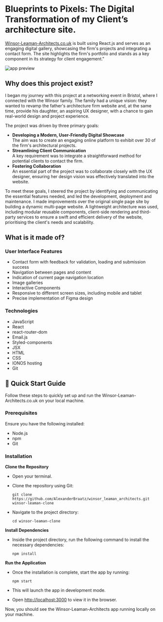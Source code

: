 # Blueprints to Pixels: The Digital Transformation of my Client’s architecture site.

<a href="https://winsor-leaman-architects.co.uk" target="_blank">Winsor-Leaman-Architects.co.uk</a> is built using React.js and serves as an engaging digital gallery, showcasing the firm's projects and integrating a contact form. The site highlights the firm's portfolio and stands as a key component in its strategy for client engagement."

![app preview](./other/preview/Desktop.png)

## Why does this project exist?

I began my journey with this project at a networking event in Bristol, where I connected with the Winsor family. The family had a unique vision: they wanted to revamp the father's architecture firm website and, at the same time, provide his daughter, an aspiring UX designer, with a chance to gain real-world design and project experience.

The project was driven by three primary goals:

- **Developing a Modern, User-Friendly Digital Showcase** <br/>The aim was to create an engaging online platform to exhibit over 30 of the firm's architectural projects.
- **Streamlining Client Communication** <br/>A key requirement was to integrate a straightforward method for potential clients to contact the firm.
- **Fostering Collaboration** <br/>An essential part of the project was to collaborate closely with the UX designer, ensuring her design vision was effectively translated into the website.

To meet these goals, I steered the project by identifying and communicating the essential features needed, and led the development, deployment and maintenance. I made improvements over the original single page site by building a dynamic multi-page website. A lightweight architecture was used, including modular reusable components, client-side rendering and third-party services to ensure a swift and efficient delivery of the website, prioritising the client's needs and scalability.

## What is it made of?

### User Interface Features

- Contact form with feedback for validation, loading and submission success
- Navigation between pages and content
- Indication of current page navigation location
- Image galleries
- Interactive Components
- Responsive to different screen sizes, including mobile and tablet
- Precise implementation of Figma design

### Technologies

- JavaScript
- React
- react-router-dom
- Email.js
- Styled-components
- JSX
- HTML
- CSS
- IONOS hosting
- Git

## 🚀 Quick Start Guide

Follow these steps to quickly set up and run the Winsor-Leaman-Architects.co.uk on your local machine.

### Prerequisites

Ensure you have the following installed:

- Node.js
- npm
- Git

### Installation

**Clone the Repository**

- Open your terminal.
- Clone the repository using Git:

  ```
  git clone https://github.com/AlexanderBraatz/winsor_leaman_architects.git winsor-leaman-clone
  ```

- Navigate to the project directory:

  ```
  cd winsor-leaman-clone
  ```

**Install Dependencies**

- Inside the project directory, run the following command to install the necessary dependencies:

  ```
  npm install
  ```

**Run the Application**

- Once the installation is complete, start the app by running:

  ```
  npm start
  ```

- This will launch the app in development mode.
- Open [http://localhost:3000](http://localhost:3000) to view it in the browser.

Now, you should see the Winsor-Leaman-Architects app running locally on your machine.
